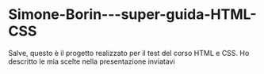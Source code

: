 # Simone-Borin---super-guida-HTML-CSS

Salve, questo è il progetto realizzato per il test del corso HTML e CSS.
Ho descritto le mia scelte nella presentazione inviatavi
